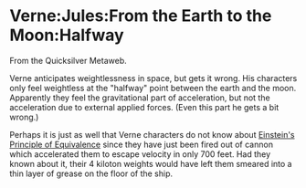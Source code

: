 
# Verne:Jules:From the Earth to the Moon:Halfway

From the Quicksilver Metaweb.

Verne anticipates weightlessness in space, but gets it wrong. His characters only feel weightless at the "halfway" point between the earth and the moon. Apparently they feel the gravitational part of acceleration, but not the acceleration due to external applied forces. (Even this part he gets a bit wrong.)

Perhaps it is just as well that Verne characters do not know about [Einstein's Principle of Equivalence](/einstein-s-principle-of-equivalence) since they have just been fired out of cannon which accelerated them to escape velocity in only 700 feet. Had they known about it, their 4 kiloton weights would have left them smeared into a thin layer of grease on the floor of the ship.
